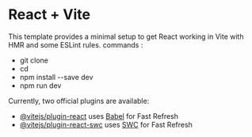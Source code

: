 # React + Vite

This template provides a minimal setup to get React working in Vite with HMR and some ESLint rules.
commands :

- git clone <repo>
- cd <repo>
- npm install --save dev
- npm run dev

Currently, two official plugins are available:

- [@vitejs/plugin-react](https://github.com/vitejs/vite-plugin-react/blob/main/packages/plugin-react/README.md) uses [Babel](https://babeljs.io/) for Fast Refresh
- [@vitejs/plugin-react-swc](https://github.com/vitejs/vite-plugin-react-swc) uses [SWC](https://swc.rs/) for Fast Refresh
